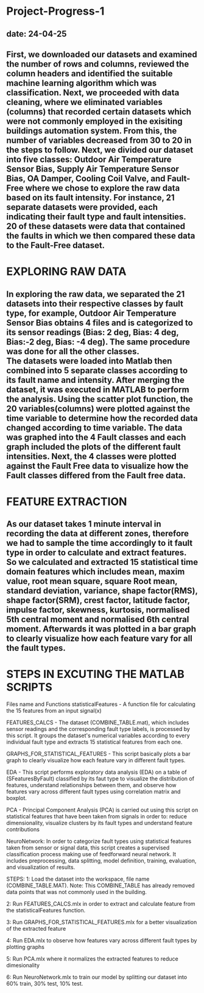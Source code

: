 # Project-Progress-1
date: 24-04-25
------------------------------------------------------------------------------------------------------------------------------
First, we downloaded our datasets and examined the number of rows and columns, reviewed the column headers and identified the suitable machine learning algorithm which was classification. Next, we proceeded with data cleaning, where we eliminated variables (columns) that recorded certain datasets which were not commonly employed in the exisiting buildings automation system. From this, the number of variables decreased from 30 to 20 in the steps to follow. 
Next, we divided our dataset into five classes: Outdoor Air Temperature Sensor Bias, Supply Air Temperature Sensor Bias, OA Damper, Cooling Coil Valve, and Fault-Free where we chose to explore the raw data based on its fault intensity. For instance,
21 separate datasets were provided, each indicating their fault type and fault intensities. 20 of these datasets were data that contained the faults in which we then compared these data to the Fault-Free dataset.
------------------------------------------------------------------------------------------------------------------------------
# EXPLORING RAW DATA
In exploring the raw data, we separated the 21 datasets into their respective classes by fault type, for example, Outdoor Air Temperature Sensor Bias obtains 4 files and is categorized to its sensor readings (Bias: 2 deg, Bias: 4 deg, Bias:-2 deg, Bias: -4 deg). The same procedure was done for all the other classes.  
The datasets were loaded into Matlab then combined into 5 separate classes according to its fault name and intensity. 
After merging the dataset, it was executed in MATLAB to perform the analysis. 
Using the scatter plot function, the 20 variables(columns) were plotted against the time variable to determine how the recorded data changed according to time variable. The data was graphed into the 4 Fault classes and each graph included the plots of the different fault intensities. 
Next, the 4 classes were plotted against the Fault Free data to visualize how the Fault classes differed from the Fault free data. 
------------------------------------------------------------------------------------------------------------------------------
# FEATURE EXTRACTION
As our dataset takes 1 minute interval in recording the data at different zones, therefore we had to sample the time accordingly to it fault type in order to calculate and extract features. So we calculated and extracted 15 statistical time domain features which includes mean,  maxim value, root mean square, square Root mean, standard deviation, variance, shape factor(RMS), shape factor(SRM), crest factor, latitude factor, impulse factor, skewness, kurtosis, normalised 5th central moment and normalised 6th central moment. Afterwards it was plotted in a bar graph to clearly visualize how each feature vary for all the fault types.
------------------------------------------------------------------------------------------------------------------------------
# STEPS IN EXCUTING THE MATLAB SCRIPTS
Files name and Functions
statisticalFeatures - A function file for calculating the 15 features from an input signal(x)

FEATURES_CALCS - The dataset (COMBINE_TABLE.mat), which includes sensor readings and the corresponding fault type labels, is processed by this script. It groups the dataset's numerical variables according to every individual fault type and extracts 15 statistical features from each one.

GRAPHS_FOR_STATISTICAL_FEATURES - This script basically plots a bar graph to clearly visualize how each feature vary in different fault types.

EDA - This script performs exploratory data analysis (EDA) on a table of (SFeaturesByFault) classified by its faut type to visualize the distribution of features, understand relationships between them, and observe how features vary across different fault types using correlation matrix and boxplot.

PCA - Principal Component Analysis (PCA) is carried out using this script on statistical features that have been taken from signals in order to: reduce dimensionality, visualize clusters by its fault types and understand feature contributions

NeuroNetwork: In order to categorize fault types using statistical features taken from sensor or signal data, this script creates a supervised classification process making use of feedforward neural network. It includes preprocessing, data splitting, model definition, training, evaluation, and visualization of results.

STEPS:
1: Load the dataset into the workspace, file name (COMBINE_TABLE.MAT). Note: This COMBINE_TABLE has already removed data points that was not commonly used in the building.

2: Run FEATURES_CALCS.mlx in order to extract and calculate feature from the statisticalFeatures function.

3: Run GRAPHS_FOR_STATISTICAL_FEATURES.mlx for a better visualization of the extracted feature

4: Run EDA.mlx  to observe how features vary across different fault types by plotting graphs

5: Run PCA.mlx where it normalizes the extracted features to reduce dimesionality

6: Run NeuroNetwork.mlx to train our model by splitting our dataset into 60% train, 30% test, 10% test.

